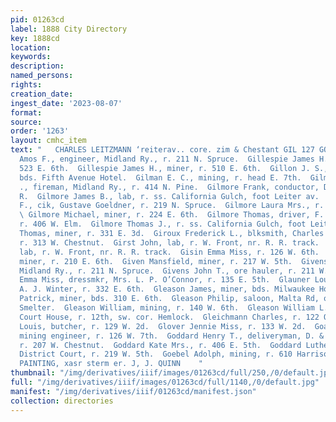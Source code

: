 ```yaml
---
pid: 01263cd
label: 1888 City Directory
key: 1888cd
location: 
keywords: 
description: 
named_persons: 
rights: 
creation_date: 
ingest_date: '2023-08-07'
format: 
source: 
order: '1263'
layout: cmhc_item
text: "   CHARLES LEITZMANN ‘reiterav.. core. zim & Chestant GIL 127 GOE  Gillespie
  Amos F., engineer, Midland Ry., r. 211 N. Spruce.  Gillespie James H., miner, r.
  523 E. 6th.  Gillespie James H., miner, r. 510 E. 6th.  Gillon J. S., book agt,
  bds. Fifth Avenue Hotel.  Gilman E. C., mining, r. head E. 7th.  Gilmore. Benjamin
  ., fireman, Midland Ry., r. 414 N. Pine.  Gilmore Frank, conductor, D. & R. G. R.
  R.  Gilmore James B., lab, r. ss. California Gulch, foot Leiter av.  Gilmore John
  F., cik, Gustave Goeldner, r. 219 N. Spruce.  Gilmore Laura Mrs., r. 124 E. 10th.
  \ Gilmore Michael, miner, r. 224 E. 6th.  Gilmore Thomas, driver, F. E. Schlageter,
  r. 406 W. Elm.  Gilmore Thomas J., r. ss. California Gulch, foot Leiter av.  Gilroy
  Thomas, miner, r. 331 E. 3d.  Giroux Frederick L., blksmith, Charles Leitzmann,
  r. 313 W. Chestnut.  Girst John, lab, r. W. Front, nr. R. R. track.  Girst Martin,
  lab, r. W. Front, nr. R. R. track.  Gisin Emma Miss, r. 126 W. 6th.  Gisin George,
  miner, r. 210 E. 6th.  Given Mansfield, miner, r. 217 W. 5th.  Givens Daniel, fireman,
  Midland Ry., r. 211 N. Spruce.  Givens John T., ore hauler, r. 211 W. Elm.  Glatz
  Emma Miss, dressmkr, Mrs. L. P. O’Connor, r. 135 E. 5th.  Glauner Louis C., driver,
  A. J. Winter, r. 332 E. 6th.  Gleason James, miner, bds. Milwaukee House.  Gleason
  Patrick, miner, bds. 310 E. 6th.  Gleason Philip, saloon, Malta Rd, opp. American
  Smelter.  Gleason William, mining, r. 140 W. 6th.  Gleason William L., city collector,
  Court House, r. 12th, sw. cor. Hemlock.  Gleichmann Charles, r. 122 Oak.  Glick
  Louis, butcher, r. 129 W. 2d.  Glover Jennie Miss, r. 133 W. 2d.  Goad Thomas W.,
  mining engineer, r. 126 W. 7th.  Goddard Henry T., deliveryman, D. & R. @. Express,
  r. 207 W. Chestnut.  Goddard Kate Mrs., r. 406 E. 5th.  Goddard Luther M., judge,
  District Court, r. 219 W. 5th.  Goebel Adolph, mining, r. 610 Harrison av.  HOUSE
  PAINTING, xasr sterm er. J, J. QUINN    "
thumbnail: "/img/derivatives/iiif/images/01263cd/full/250,/0/default.jpg"
full: "/img/derivatives/iiif/images/01263cd/full/1140,/0/default.jpg"
manifest: "/img/derivatives/iiif/01263cd/manifest.json"
collection: directories
---
```

